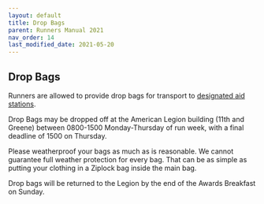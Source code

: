 ```yaml
---
layout: default
title: Drop Bags
parent: Runners Manual 2021
nav_order: 14
last_modified_date: 2021-05-20
---
```


## Drop Bags

Runners are allowed to provide drop bags for transport to [designated aid stations](docs/runners_manual_2021/aid_station_table.md).

Drop Bags may be dropped off at the American Legion building (11th and Greene) between 0800-1500 Monday-Thursday of run week, with a final deadline of 1500 on Thursday.
 
Please weatherproof your bags as much as is reasonable. We cannot guarantee full weather protection for every bag. That can be as simple as putting your clothing in a Ziplock bag inside the main bag.
 
Drop bags will be returned to the Legion by the end of the Awards Breakfast on Sunday.
